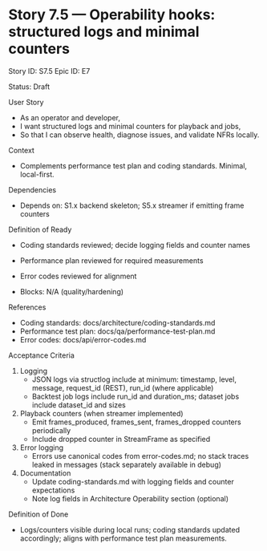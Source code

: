# Story 7.5 — Operability hooks: structured logs and minimal counters
Story ID: S7.5
Epic ID: E7

Status: Draft

User Story
- As an operator and developer,
- I want structured logs and minimal counters for playback and jobs,
- So that I can observe health, diagnose issues, and validate NFRs locally.

Context
- Complements performance test plan and coding standards. Minimal, local-first.

Dependencies
- Depends on: S1.x backend skeleton; S5.x streamer if emitting frame counters

Definition of Ready
- Coding standards reviewed; decide logging fields and counter names
- Performance plan reviewed for required measurements
- Error codes reviewed for alignment

- Blocks: N/A (quality/hardening)

References
- Coding standards: docs/architecture/coding-standards.md
- Performance test plan: docs/qa/performance-test-plan.md
- Error codes: docs/api/error-codes.md

Acceptance Criteria
1) Logging
   - JSON logs via structlog include at minimum: timestamp, level, message, request_id (REST), run_id (where applicable)
   - Backtest job logs include run_id and duration_ms; dataset jobs include dataset_id and sizes
2) Playback counters (when streamer implemented)
   - Emit frames_produced, frames_sent, frames_dropped counters periodically
   - Include dropped counter in StreamFrame as specified
3) Error logging
   - Errors use canonical codes from error-codes.md; no stack traces leaked in messages (stack separately available in debug)
4) Documentation
   - Update coding-standards.md with logging fields and counter expectations
   - Note log fields in Architecture Operability section (optional)

Definition of Done
- Logs/counters visible during local runs; coding standards updated accordingly; aligns with performance test plan measurements.

